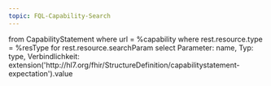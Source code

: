 ```yaml
---
topic: FQL-Capability-Search
---
```

<fql>
from
	CapabilityStatement
where
	url = %capability
	where rest.resource.type = %resType
		for rest.resource.searchParam  
			select Parameter: name, Typ: type, Verbindlichkeit: extension('http://hl7.org/fhir/StructureDefinition/capabilitystatement-expectation').value
</fql>